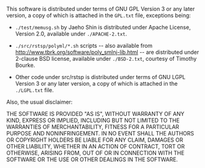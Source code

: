 This software is distributed under terms of GNU GPL Version 3 or any later
version, a copy of which is attached in the `GPL.txt` file, exceptions being:

  * `./test/memusg.sh` by Jaeho Shin is distributed under Apache License,
    Version 2.0, available under `./APACHE-2.txt`.

  * `./src/rstsp/polyml/*.sh` scripts -- also available from
    http://www.tbrk.org/software/poly_smlnj-lib.html --
    are distributed under 2-clause BSD license, available under
    `./BSD-2.txt`, courtesy of Timothy Bourke.

  * Other code under src/rstsp is distributed under terms of GNU LGPL Version 3
    or any later version, a copy of which is attached in the `./LGPL.txt` file.

Also, the usual disclaimer:

  THE SOFTWARE IS PROVIDED "AS IS", WITHOUT WARRANTY OF ANY KIND, EXPRESS OR
  IMPLIED, INCLUDING BUT NOT LIMITED TO THE WARRANTIES OF MERCHANTABILITY,
  FITNESS FOR A PARTICULAR PURPOSE AND NONINFRINGEMENT. IN NO EVENT SHALL
  THE AUTHORS OR COPYRIGHT HOLDERS BE LIABLE FOR ANY CLAIM, DAMAGES OR OTHER
  LIABILITY, WHETHER IN AN ACTION OF CONTRACT, TORT OR OTHERWISE, ARISING
  FROM, OUT OF OR IN CONNECTION WITH THE SOFTWARE OR THE USE OR OTHER
  DEALINGS IN THE SOFTWARE.

